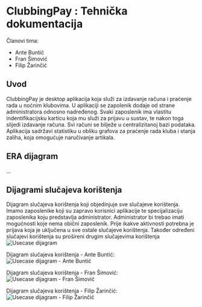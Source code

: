 # ClubbingPay : Tehnička dokumentacija
Članovi tima:
* Ante Buntić
* Fran Šimović
* Filip Žarinčić
## Uvod
ClubbingPay je desktop aplikacija koja služi za izdavanje računa i praćenje rada u noćnim klubovima. U aplikaciji se zapolenik dodaje od strane administratora odnosno nadređenog. Svaki zaposlenik ima vlastitu indentifikacijsku karticu koja mu služi za prijavu u sustav, te nakon toga slijedi izdavanje računa. Svi računi se bilježe u centralizitanoj bazi podataka. Aplikacija sadržavi statistiku u obliku grafova za praćenje rada kluba i stanja zaliha, koja omogućuje naručivanje artikala.

## ERA dijagram

...

## Dijagrami slučajeva korištenja
Dijagram slučajeva korištenja koji objedinjuje sve slučajeve korištenja. Imamo zaposlenike koji su zapravo korisnici aplikacije te specijalizaciju zaposlenika koju predstavlja administrator. Administrator bi trebao imati mogućnosti koje nema obični zaposlenik. Prije ikakve aktivnosti potrebna je prijava koja je uključena u sve ostale slučajeve korištenja. Također određeni slučajevi korištenja su prošireni drugim slučajevima korištenja
![Usecase dijagram](https://lh6.googleusercontent.com/jl37lZcYju2AGmeG2EyUpu7hLccmYZAIKRN2rFHpxUmHciS8CTmfpH2VaiHQNq0IzznDkvnkmhGhqg=w1920-h942-rw)

Dijagram slučajeva korištenja - Ante Buntić:
![Usecase dijagram - Ante Buntić](https://lh6.googleusercontent.com/nLGpdZQmHJ3ByLTc_ZVgQwsU04CqdtdhzjaL0EN4C9w4kKGunTuILe7pWdu0-ZYk_xjX_fvyeQGhMg=w1920-h942-rw)

Dijagram slučajeva korištenja - Fran Šimović:
![Usecase dijagram - Fran Šimović](https://lh4.googleusercontent.com/kd5UzcC6K0pBEkA-oYMIV3X3w3te7waivG9OCAs9wYmKvaiO3a56IXgW7CCCVvtxIWuXM-rzz0kF3w=w1920-h942-rw)

Dijagram slučajeva korištenja - Filip Žarinčić:
![Usecase dijagram - Filip Žarinčić](https://lh3.googleusercontent.com/j1MLjeyYBXB28vXX1NTRH7dY-GRAMA99iYXf-XTVGNevjQY0AioNXxzV2hCmx3BhUlNzg52rsSS0fg=w1920-h942-rw)

